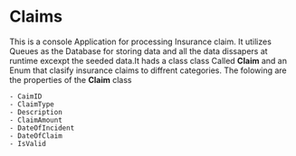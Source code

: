 # Claims

This is a console Application for processing  Insurance claim. It utilizes Queues as the Database for storing data
and all the data dissapers at runtime excexpt the seeded data.It hads a class class Called **Claim** and an Enum that 
clasify insurance claims to diffrent categories.
The folowing are the properties of the **Claim** class


```
- CaimID
- ClaimType
- Description
- ClaimAmount
- DateOfIncident
- DateOfClaim
- IsValid

```
